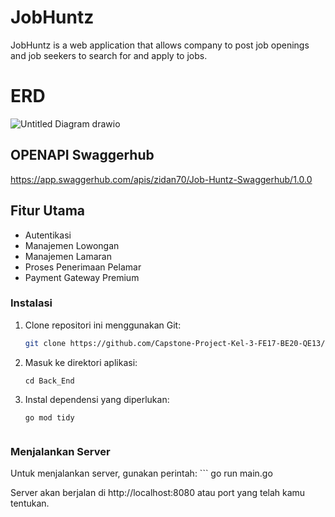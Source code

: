 # JobHuntz

JobHuntz is a web application that allows company to post job openings and job seekers to search for and apply to jobs.


# ERD 

![Untitled Diagram drawio](https://github.com/Capstone-Project-Kel-3-FE17-BE20-QE13/Back_End/assets/52233444/a1fe1ec3-776b-4f64-897c-a0fce48ccf8e)


## OPENAPI Swaggerhub
https://app.swaggerhub.com/apis/zidan70/Job-Huntz-Swaggerhub/1.0.0

## Fitur Utama
- Autentikasi
- Manajemen Lowongan
- Manajemen Lamaran
- Proses Penerimaan Pelamar
- Payment Gateway Premium

### Instalasi
1. Clone repositori ini menggunakan Git:
   ```bash
   git clone https://github.com/Capstone-Project-Kel-3-FE17-BE20-QE13/Back_End.git

2. Masuk ke direktori aplikasi:
    ```
    cd Back_End

3. Instal dependensi yang diperlukan:
    ```
    go mod tidy


### Menjalankan Server
Untuk menjalankan server, gunakan perintah:
    ```
    go run main.go

Server akan berjalan di http://localhost:8080 atau port yang telah kamu tentukan.